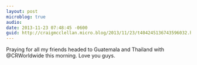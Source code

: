 ```yaml
---
layout: post
microblog: true
audio: 
date: 2013-11-23 07:48:45 -0600
guid: http://craigmcclellan.micro.blog/2013/11/23/t404245136743596032.html
---
```

Praying for all my friends headed to Guatemala and Thailand with @CRWorldwide this morning. Love you guys.
